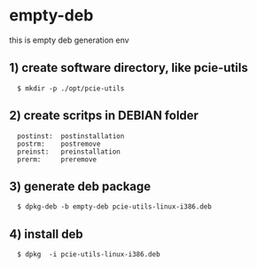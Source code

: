 # empty-deb
this is empty deb generation env
## 1) create software directory, like pcie-utils
      $ mkdir -p ./opt/pcie-utils

## 2) create scritps in DEBIAN folder
      postinst:  postinstallation
      postrm:    postremove
      preinst:   preinstallation
      prerm:     preremove

## 3) generate deb package
      $ dpkg-deb -b empty-deb pcie-utils-linux-i386.deb

## 4) install deb
      $ dpkg  -i pcie-utils-linux-i386.deb
